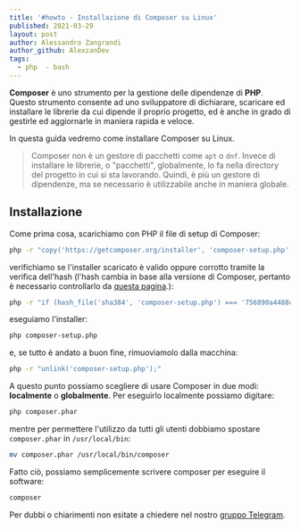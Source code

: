 ```yaml
---
title: '#howto - Installazione di Composer su Linux'
published: 2021-03-29
layout: post
author: Alessandro Zangrandi
author_github: AlexzanDev
tags:
  - php  - bash
---
```

**Composer** è uno strumento per la gestione delle dipendenze di **PHP**. Questo strumento consente ad uno sviluppatore di dichiarare, scaricare ed installare le librerie da cui dipende il proprio progetto, ed è anche in grado di gestirle ed aggiornarle in maniera rapida e veloce.

In questa guida vedremo come installare Composer su Linux.

> Composer non è un gestore di pacchetti come `apt` o `dnf`. Invece di installare le librerie, o "pacchetti", globalmente, lo fa nella directory del progetto in cui si sta lavorando. Quindi, è più un gestore di dipendenze, ma se necessario è utilizzabile anche in maniera globale.

## Installazione

Come prima cosa, scarichiamo con PHP il file di setup di Composer:

```bash
php -r "copy('https://getcomposer.org/installer', 'composer-setup.php');"
```

verifichiamo se l'installer scaricato è valido oppure corrotto tramite la verifica dell'hash (l'hash cambia in base alla versione di Composer, pertanto è necessario controllarlo da [questa pagina](https://getcomposer.org/download/).):

```bash
php -r "if (hash_file('sha384', 'composer-setup.php') === '756890a4488ce9024fc62c56153228907f1545c228516cbf63f885e036d37e9a59d27d63f46af1d4d07ee0f76181c7d3') { echo 'Installer verified'; } else { echo 'Installer corrupt'; unlink('composer-setup.php'); } echo PHP_EOL;"
```

eseguiamo l'installer:

```bash
php composer-setup.php
```

e, se tutto è andato a buon fine, rimuoviamolo dalla macchina:

```bash
php -r "unlink('composer-setup.php');"
```

A questo punto possiamo scegliere di usare Composer in due modi: **localmente** o **globalmente**. Per eseguirlo localmente possiamo digitare:

```bash
php composer.phar
```

mentre per permettere l'utilizzo da tutti gli utenti dobbiamo spostare `composer.phar` in `/usr/local/bin`:

```bash
mv composer.phar /usr/local/bin/composer
```

Fatto ciò, possiamo semplicemente scrivere composer per eseguire il software:

```bash
composer
```

Per dubbi o chiarimenti non esitate a chiedere nel nostro [gruppo Telegram](https://t.me/linuxpeople).
